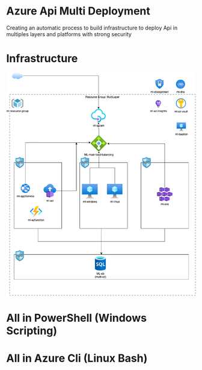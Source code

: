 # Azure Api Multi Deployment
Creating an automatic process to build infrastructure to deploy Api in multiples layers and platforms with strong security
# Infrastructure
![Infrastructure](/images/az-multi-deployment-infra.png)
# All in PowerShell (Windows Scripting)

# All in Azure Cli (Linux Bash)

